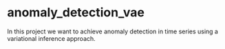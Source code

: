 # anomaly_detection_vae
In this project we want to achieve anomaly detection in time series using a variational inference approach.

